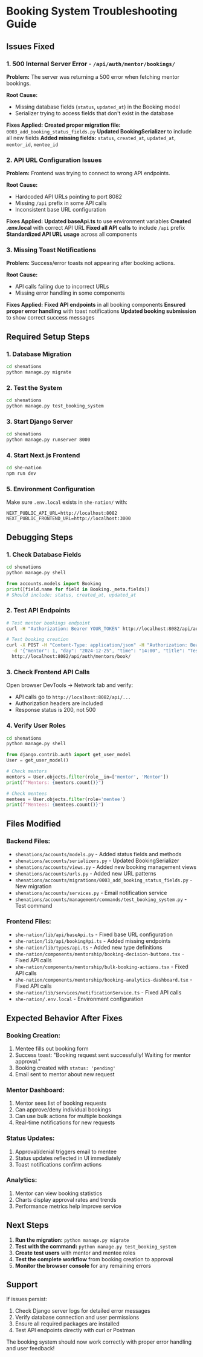 #  Booking System Troubleshooting Guide

##  Issues Fixed

### 1. **500 Internal Server Error** - `/api/auth/mentor/bookings/`

**Problem:** The server was returning a 500 error when fetching mentor bookings.

**Root Cause:** 
- Missing database fields (`status`, `updated_at`) in the Booking model
- Serializer trying to access fields that don't exist in the database

**Fixes Applied:**
 **Created proper migration file:** `0003_add_booking_status_fields.py`
 **Updated BookingSerializer** to include all new fields
 **Added missing fields:** `status`, `created_at`, `updated_at`, `mentor_id`, `mentee_id`

### 2. **API URL Configuration Issues**

**Problem:** Frontend was trying to connect to wrong API endpoints.

**Root Cause:** 
- Hardcoded API URLs pointing to port 8082
- Missing `/api` prefix in some API calls
- Inconsistent base URL configuration

**Fixes Applied:**
 **Updated baseApi.ts** to use environment variables
 **Created .env.local** with correct API URL
 **Fixed all API calls** to include `/api` prefix
 **Standardized API URL usage** across all components

### 3. **Missing Toast Notifications**

**Problem:** Success/error toasts not appearing after booking actions.

**Root Cause:** 
- API calls failing due to incorrect URLs
- Missing error handling in some components

**Fixes Applied:**
 **Fixed API endpoints** in all booking components
 **Ensured proper error handling** with toast notifications
 **Updated booking submission** to show correct success messages

##  Required Setup Steps

### 1. **Database Migration**
```bash
cd shenations
python manage.py migrate
```

### 2. **Test the System**
```bash
cd shenations
python manage.py test_booking_system
```

### 3. **Start Django Server**
```bash
cd shenations
python manage.py runserver 8000
```

### 4. **Start Next.js Frontend**
```bash
cd she-nation
npm run dev
```

### 5. **Environment Configuration**
Make sure `.env.local` exists in `she-nation/` with:
```
NEXT_PUBLIC_API_URL=http://localhost:8082
NEXT_PUBLIC_FRONTEND_URL=http://localhost:3000
```

##  Debugging Steps

### 1. **Check Database Fields**
```bash
cd shenations
python manage.py shell
```
```python
from accounts.models import Booking
print([field.name for field in Booking._meta.fields])
# Should include: status, created_at, updated_at
```

### 2. **Test API Endpoints**
```bash
# Test mentor bookings endpoint
curl -H "Authorization: Bearer YOUR_TOKEN" http://localhost:8082/api/auth/mentor/bookings/

# Test booking creation
curl -X POST -H "Content-Type: application/json" -H "Authorization: Bearer YOUR_TOKEN" \
  -d '{"mentor": 1, "day": "2024-12-25", "time": "14:00", "title": "Test Session"}' \
  http://localhost:8082/api/auth/mentors/book/
```

### 3. **Check Frontend API Calls**
Open browser DevTools → Network tab and verify:
-  API calls go to `http://localhost:8082/api/...`
-  Authorization headers are included
-  Response status is 200, not 500

### 4. **Verify User Roles**
```bash
cd shenations
python manage.py shell
```
```python
from django.contrib.auth import get_user_model
User = get_user_model()

# Check mentors
mentors = User.objects.filter(role__in=['mentor', 'Mentor'])
print(f"Mentors: {mentors.count()}")

# Check mentees  
mentees = User.objects.filter(role='mentee')
print(f"Mentees: {mentees.count()}")
```

##  Files Modified

### Backend Files:
-  `shenations/accounts/models.py` - Added status fields and methods
-  `shenations/accounts/serializers.py` - Updated BookingSerializer
-  `shenations/accounts/views.py` - Added new booking management views
-  `shenations/accounts/urls.py` - Added new URL patterns
-  `shenations/accounts/migrations/0003_add_booking_status_fields.py` - New migration
-  `shenations/accounts/services.py` - Email notification service
-  `shenations/accounts/management/commands/test_booking_system.py` - Test command

### Frontend Files:
-  `she-nation/lib/api/baseApi.ts` - Fixed base URL configuration
-  `she-nation/lib/api/bookingApi.ts` - Added missing endpoints
-  `she-nation/lib/types/api.ts` - Added new type definitions
-  `she-nation/components/mentorship/booking-decision-buttons.tsx` - Fixed API calls
-  `she-nation/components/mentorship/bulk-booking-actions.tsx` - Fixed API calls
-  `she-nation/components/mentorship/booking-analytics-dashboard.tsx` - Fixed API calls
-  `she-nation/lib/services/notificationService.ts` - Fixed API calls
-  `she-nation/.env.local` - Environment configuration

##  Expected Behavior After Fixes

###  **Booking Creation:**
1. Mentee fills out booking form
2. Success toast: "Booking request sent successfully! Waiting for mentor approval."
3. Booking created with `status: 'pending'`
4. Email sent to mentor about new request

###  **Mentor Dashboard:**
1. Mentor sees list of booking requests
2. Can approve/deny individual bookings
3. Can use bulk actions for multiple bookings
4. Real-time notifications for new requests

###  **Status Updates:**
1. Approval/denial triggers email to mentee
2. Status updates reflected in UI immediately
3. Toast notifications confirm actions

###  **Analytics:**
1. Mentor can view booking statistics
2. Charts display approval rates and trends
3. Performance metrics help improve service

##  Next Steps

1. **Run the migration:** `python manage.py migrate`
2. **Test with the command:** `python manage.py test_booking_system`
3. **Create test users** with mentor and mentee roles
4. **Test the complete workflow** from booking creation to approval
5. **Monitor the browser console** for any remaining errors

##  Support

If issues persist:
1. Check Django server logs for detailed error messages
2. Verify database connection and user permissions
3. Ensure all required packages are installed
4. Test API endpoints directly with curl or Postman

The booking system should now work correctly with proper error handling and user feedback! 
